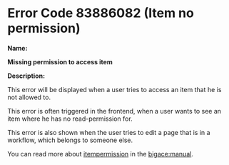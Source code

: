 #  Error Code 83886082 (Item no permission)

__Name:__ 

**Missing permission to access item**

__Description:__

This error will be displayed when a user tries to access an item that he is not allowed to. 

This error is often triggered in the frontend, when a user wants to see an item where he has no read-permission for. 

This error is also shown when the user tries to edit a page that is in a workflow, which belongs to someone else.

You can read more about [itempermission](itempermission) in the [bigace:manual](manual).

